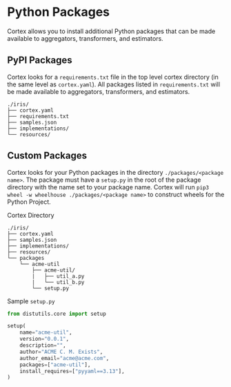# Python Packages

Cortex allows you to install additional Python packages that can be made available to aggregators, transformers, and estimators.

## PyPI Packages

Cortex looks for a `requirements.txt` file in the top level cortex directory (in the same level as `cortex.yaml`). All packages listed in `requirements.txt` will be made available to aggregators, transformers, and estimators.

```text
./iris/
├── cortex.yaml
├── requirements.txt
├── samples.json
├── implementations/
└── resources/
```

## Custom Packages

Cortex looks for your Python packages in the directory `./packages/<package name>`. The package must have a `setup.py` in the root of the package directory with the name set to your package name. Cortex will run `pip3 wheel -w wheelhouse ./packages/<package name>` to construct wheels for the Python Project.

Cortex Directory

```text
./iris/
├── cortex.yaml
├── samples.json
├── implementations/
├── resources/
└── packages
    └── acme-util
        ├── acme-util/
        |   ├── util_a.py
        |   └── util_b.py
        └── setup.py
```

Sample `setup.py`

```python
from distutils.core import setup

setup(
    name="acme-util",
    version="0.0.1",
    description="",
    author="ACME C. M. Exists",
    author_email="acme@acme.com",
    packages=["acme-util"],
    install_requires=["pyyaml==3.13"],
)
```
